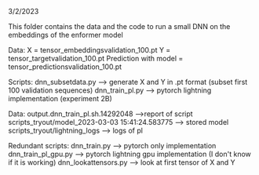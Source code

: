 3/2/2023

This folder contains the data and the code to run a small DNN on the embeddings of the enformer model

Data: 
X = tensor_embeddingsvalidation_100.pt
Y = tensor_targetvalidation_100.pt
Prediction with model = tensor_predictionsvalidation_100.pt

Scripts:
dnn_subsetdata.py --> generate X and Y in .pt format (subset first 100 validation sequences)
dnn_train_pl.py --> pytorch lightning implementation (experiment 2B)

Data:
output.dnn_train_pl.sh.14292048 -->report of script
scripts_tryout/model_2023-03-03 15:41:24.583775 --> stored model
scripts_tryout/lightning_logs --> logs of pl

Redundant scripts:
dnn_train.py --> pytorch only implementation
dnn_train_pl_gpu.py --> pytorch lightning gpu implementation (I don't know if it is working)
dnn_lookattensors.py --> look at first tensor of X and Y